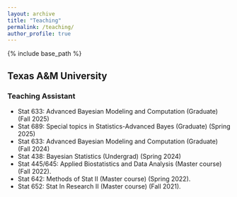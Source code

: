 ```yaml
---
layout: archive
title: "Teaching"
permalink: /teaching/
author_profile: true
---
```


{% include base_path %}


## Texas A&M University
### Teaching Assistant
* Stat 633: Advanced Bayesian Modeling and Computation (Graduate) (Fall 2025)
* Stat 689: Special topics in Statistics-Advanced Bayes (Graduate) (Spring 2025)
* Stat 633: Advanced Bayesian Modeling and Computation (Graduate) (Fall 2024)
* Stat 438: Bayesian Statistics (Undergrad) (Spring 2024)
* Stat 445/645: Applied Biostatistics and Data Analysis (Master course) (Fall 2022).
* Stat 642: Methods of Stat II (Master course) (Spring 2022).
* Stat 652: Stat In Research II (Master course) (Fall 2021).
  

